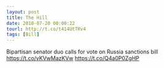 ```yaml
---
layout: post
title: The Hill
date: 2018-07-20 00:00:22
tourl: http://t.co/t414UtTRv4
tags: [Bill]
---
```

Bipartisan senator duo calls for vote on Russia sanctions bill https://t.co/vKVwMazKVw https://t.co/Q4a0P0ZgHP